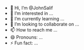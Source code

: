 - 👋 Hi, I’m @JohnSalif
- 👀 I’m interested in ...
- 🌱 I’m currently learning ...
- 💞️ I’m looking to collaborate on ...
- 📫 How to reach me ...
- 😄 Pronouns: ...
- ⚡ Fun fact: ...

<!---
JohnSalif/JohnSalif is a ✨ special ✨ repository because its `README.md` (this file) appears on your GitHub profile.
You can click the Preview link to take a look at your changes.
--->
